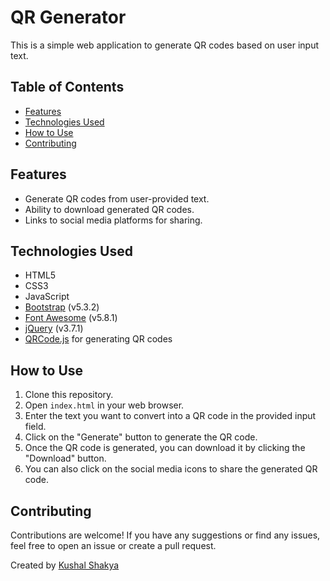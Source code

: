 # QR Generator

This is a simple web application to generate QR codes based on user input text.

## Table of Contents

- [Features](#features)
- [Technologies Used](#technologies-used)
- [How to Use](#how-to-use)
- [Contributing](#contributing)

## Features

- Generate QR codes from user-provided text.
- Ability to download generated QR codes.
- Links to social media platforms for sharing.

## Technologies Used

- HTML5
- CSS3
- JavaScript
- [Bootstrap](https://getbootstrap.com/) (v5.3.2)
- [Font Awesome](https://fontawesome.com/) (v5.8.1)
- [jQuery](https://jquery.com/) (v3.7.1)
- [QRCode.js](https://github.com/davidshimjs/qrcodejs) for generating QR codes

## How to Use

1. Clone this repository.
2. Open `index.html` in your web browser.
3. Enter the text you want to convert into a QR code in the provided input field.
4. Click on the "Generate" button to generate the QR code.
5. Once the QR code is generated, you can download it by clicking the "Download" button.
6. You can also click on the social media icons to share the generated QR code.

## Contributing

Contributions are welcome! If you have any suggestions or find any issues, feel free to open an issue or create a pull request.

Created by [Kushal Shakya](https://github.com/Kushalshakya)
